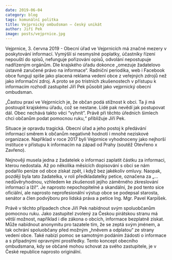 ```yaml
---
date: 2019-06-04    
category: blog
tags: komunální politka
title: Vejprnický ombudsman – český unikát
author: Jiří Pek
image: posts/vejprnice.jpg
---
```


Vejprnice, 3. června 2019 - Obecní úřad ve Vejprnicích má značné mezery v poskytování informací. Vymýšlí si nesmyslné poplatky, účastníky řízení nepouští do spisů, nefunguje pořizování opisů, odvolání nepostupuje nadřízeným orgánům. Dle krajského úřadu dokonce „omezuje žadatelovo ústavně zaručené právo na informace“. Radniční periodika, web i Facebook obce fungují spíše jako placená reklama vedení obce z veřejných zdrojů než jako informační zdroj. A proto se po tristních zkušenostech v přístupu k informacím rozhodl zastupitel Jiří Pek působit jako vejprnický obecní ombudsman.

„Častou praxí ve Vejprnicích je, že občan podá stížnost k obci. Ta ji má postoupit krajskému úřadu, což se nestane. Lidé pak nevědí jak postupovat dál. Obec nechává takto věci “vyhnít”. Právě při těchto úředních šimlech chci občanům podat pomocnou ruku,“ přibližuje Jiří Pek.

Situace je opravdu tragická. Obecní úřad a jeho postoj k předávání informací směrem k občanům negativně hodnotí i mnohé neziskové organizace. Například v roce 2017 byli Vejprnice vyhodnoceny jako nejhorší instituce v přístupu k informacím na západ od Prahy (soutěž Otevřeno x Zavřeno).

Nejnověji musela jedna z žadatelek o informaci zaplatit částku za informaci, kterou nedostala. Až po několika měsících dopisování s obcí se nám podařilo peníze od obce získat zpět, i když bez jakékoliv omluvy. Naopak, později byla tato žadatelka, v roli předkladatelky petice, označena za „…nedůvěryhodnou, vzhledem ke zkušenosti jejího záměrného zkreslování informací a lží!“. Je naprosto nepochopitelné a skandální, že pod tento sice oficiální, ale naprosto neprofesionální výstup obce se podepsal starosta, senátor a člen podvýboru pro lidská práva a petice Ing. Mgr. Pavel Karpíšek. 

Právě v těchto případech chce Jiří Pek nabídnout svým spoluobčanům pomocnou ruku. Jako zastupitel zvolený za Českou pirátskou stranu má větší možnost, například i dle zákona o obcích, informace bezplatně získat. Může nabídnout anonymitu pro tazatele tím, že se zeptá svým jménem, a tak ochrání spoluobčany před možným „hněvem a odplatou“ ze strany vedení obce. Také nabízí pomoc se samotným podáním žádosti o informace a s případnými opravnými prostředky. Tento koncept obecního ombudsmana, kdy se občané mohou schovat za svého zastupitele, je v České republice naprosto originální.

